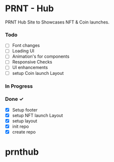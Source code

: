 # PRNT - Hub

PRNT Hub Site to Showcases NFT & Coin launches.

### Todo

- [ ] Font changes
- [ ] Loading UI
- [ ] Animation's for components
- [ ] Responsive Checks
- [ ] UI enhancements
- [ ] setup Coin launch Layout

### In Progress

### Done ✓

- [x] Setup footer
- [x] setup NFT launch Layout
- [x] setup layout
- [x] init repo
- [x] create repo
# prnthub
